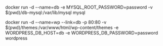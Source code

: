 docker run -d --name=db -e MYSQL_ROOT_PASSWORD=password -v $(pwd)/db-mysql:/var/lib/mysql mysql

docker run -d --name=wp --link=db -p 80:80 -v $(pwd)/themes:/var/www/html/wp-content/themes -e WORDPRESS_DB_HOST=db -e WORDPRESS_DB_PASSWORD=password wordpress
